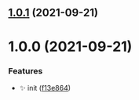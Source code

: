 ## [1.0.1](https://github.com/wow-actions/update-contributors/compare/v1.0.0...v1.0.1) (2021-09-21)

# 1.0.0 (2021-09-21)


### Features

* ✨ init ([f13e864](https://github.com/wow-actions/update-contributors/commit/f13e864668416c6408f7dd0a1159100cda9570a1))
